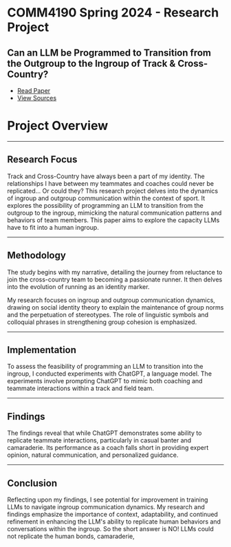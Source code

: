 # COMM4190 Spring 2024 - Research Project

## Can an LLM be Programmed to Transition from the Outgroup to the Ingroup of Track & Cross-Country?

* [Read Paper](Final_Research_Paper.pdf)
* [View Sources](Sources.pdf)

# Project Overview

---

## Research Focus

Track and Cross-Country have always been a part of my identity. The relationships I have between my teammates and coaches could never be replicated... Or could they? This research project delves into the dynamics of ingroup and outgroup communication within the context of sport. It explores the possibility of programming an LLM to transition from the outgroup to the ingroup, mimicking the natural communication patterns and behaviors of team members. This paper aims to explore the capacity LLMs have to fit into a human ingroup. 

---

## Methodology

The study begins with my narrative, detailing the journey from reluctance to join the cross-country team to becoming a passionate runner. It then delves into the evolution of running as an identity marker.

My research focuses on ingroup and outgroup communication dynamics, drawing on social identity theory to explain the maintenance of group norms and the perpetuation of stereotypes. The role of linguistic symbols and colloquial phrases in strengthening group cohesion is emphasized.

---

## Implementation

To assess the feasibility of programming an LLM to transition into the ingroup, I conducted experiments with ChatGPT, a language model. The experiments involve prompting ChatGPT to mimic both coaching and teammate interactions within a track and field team. 

---

## Findings

The findings reveal that while ChatGPT demonstrates some ability to replicate teammate interactions, particularly in casual banter and camaraderie. Its performance as a coach falls short in providing expert opinion, natural communication, and personalized guidance.

---

## Conclusion

Reflecting upon my findings, I see potential for improvement in training LLMs to navigate ingroup communication dynamics. My research and findings emphasize the importance of context, adaptability, and continued refinement in enhancing the LLM's ability to replicate human behaviors and conversations within the ingroup. So the short answer is NO! LLMs could not replicate the human bonds, camaraderie, 


